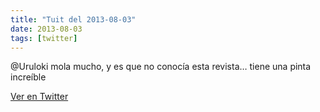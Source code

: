 ```yaml
---
title: "Tuit del 2013-08-03"
date: 2013-08-03
tags: [twitter]
---
```


@Uruloki mola mucho, y es que no conocía esta revista… tiene una pinta increíble



[Ver en Twitter](https://twitter.com/i/web/status/363720106989604864)
